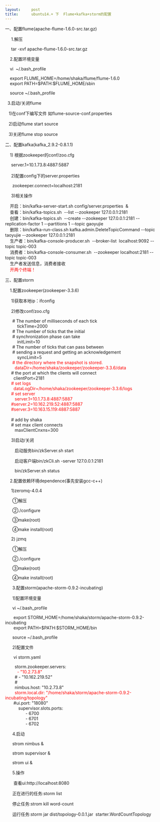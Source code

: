 ```yaml
---
layout:     post
title:      ubuntu14.+ 下  Flume+kafka+storm的配置
---
```

<div id="article_content" class="article_content clearfix csdn-tracking-statistics" data-pid="blog" data-mod="popu_307" data-dsm="post">
								            <link rel="stylesheet" href="https://csdnimg.cn/release/phoenix/template/css/ck_htmledit_views-f76675cdea.css">
						<div class="htmledit_views" id="content_views">
                
<p>一、配置flume(apache-flume-1.6.0-src.tar.gz)</p>
<p>     1.解压</p>
<p>     tar -xvf apache-flume-1.6.0-src.tar.gz</p>
<p>    2.配置环境变量</p>
<p>    vi  ~/.bash_profile</p>
<p>    export FLUME_HOME=/home/shaka/flume/flume-1.6.0<br>
    export PATH=$PATH:$FLUME_HOME/sbin</p>
<p>    source ~/.bash_profile</p>
<p>  3.启动/关闭flume</p>
<p>   1)在conf下编写文件 如flume-source-conf.properties<br></p>
<p>   2)启动flume start source</p>
<p>   3)关闭flume stop source<br></p>
<p>二、配置kafka(kafka_2.9.2-0.8.1.1)</p>
<p>    1) 根据zookeeper的conf/zoo.cfg</p>
<p>     server.1=10.1.73.8:4887:5887<br><br>
     2)配置config下的server.properties</p>
<p>      zookeeper.connect=localhost:2181</p>
<p>     3)相关操作</p>
<p>    开启：bin/kafka-server-start.sh config/server.properties  &amp;<br>
    查看：bin/kafka-topics.sh  --list --zookeeper 127.0.0.1:2181<br>
    创建：bin/kafka-topics.sh  --create --zookeeper 127.0.0.1:2181 --replication-factor 1 --partitions 1 --topic gaoyujie<br>
    删除：bin/kafka-run-class.sh kafka.admin.DeleteTopicCommand --topic taoyujie --zookeeper 127.0.0.1:2181<br>
    生产者：bin/kafka-console-producer.sh  --broker-list  localhost:9092 --topic topic-003<br>
    消费者：bin/kafka-console-consumer.sh  --zookeeper localhost:2181 --topic topic-003<br>
    生产者发送信息，消费者接收<br>
   <span style="color:#FF0000;"> 开两个终端！</span><br></p>
<p>三、配置storm</p>
<p>    1.配置zookeeper(zookeeper-3.3.6)</p>
<p>     1)获取本地ip：ifconfig</p>
<p>     2)修改conf/zoo.cfg</p>
<p>      # The number of milliseconds of each tick<br>
          tickTime=2000<br>
      # The number of ticks that the initial <br>
      # synchronization phase can take<br>
          initLimit=10 <br>
      # The number of ticks that can pass between <br>
      # sending a request and getting an acknowledgement<br>
          syncLimit=5<br>
      <span style="color:#FF0000;"># the directory where the snapshot is stored.<br>
        dataDir=/home/shaka/zookeeper/zookeeper-3.3.6/data</span><br>
     # the port at which the clients will connect<br>
       clientPort=2181 <br>
    <span style="color:#FF0000;"> # set logs<br>
       dataLogDir=/home/shaka/zookeeper/zookeeper-3.3.6/logs</span><br>
 <span style="color:#FF0000;">    # set server<br>
        server.1=10.1.73.8:4887:5887<br>
     #server.2=10.162.219.52:4887:5887<br>
     #server.3=10.163.15.119:4887:5887</span><br><br>
     # add by shaka<br>
     # set max client connects <br>
        maxClientCnxns=300<br></p>
<p>     3)启动/关闭</p>
<p>        启动服务bin/zkServer.sh start</p>
<p>        启动客户端bin/zkCli.sh -server 127.0.0.1:2181<br></p>
<p>        bin/zkServer.sh status<br></p>
<p>    2.配置依赖环境dependence(事先安装gcc-c++)</p>
<p>     1)zeromq-4.0.4</p>
<p>      ①解压</p>
<p>      ②./configure</p>
<p>      ③make(root)</p>
<p>      ④make install(root)<br></p>
<p>     2) jzmq</p>
<p>      ①解压</p>
<p>      ②./configure</p>
<p>      ③make(root)</p>
      ④make install(root)
<p>      3.配置storm(apache-storm-0.9.2-incubating)</p>
<p>      1)配置环境变量</p>
<p>      vi ~/.bash_profile</p>
<p>       export STORM_HOME=/home/shaka/storm/apache-storm-0.9.2-incubating<br>
       export PATH=$PATH:$STORM_HOME/bin</p>
<p>      source ~/.bash_profile</p>
<p>      2)配置文件</p>
<p>       vi storm.yaml</p>
<p>        storm.zookeeper.servers:<br>
         <span style="color:#FF0000;"> - "10.2.73.8"</span><br>
        # - "10.162.219.52"<br>
        # <br>
        nimbus.host: "10.2.73.8"<br>
      <span style="color:#FF0000;">  storm.local.dir: "/home/shaka/storm/apache-storm-0.9.2-incubating/topology"</span><br>
       #ui.port: "18080"<br>
           supervisor.slots.ports:<br>
                 - 6700<br>
                 - 6701<br>
                 - 6702</p>
<p>      4.启动</p>
<p>      strom nimbus &amp;</p>
<p>      strom supervisor &amp;</p>
<p>      strom ui &amp;<br></p>
<p>      5.操作</p>
<p>       查看ui:http://localhost:8080<br></p>
<p>      正在进行的任务:storm list</p>
<p>      停止任务:strom kill word-count<br></p>
      运行任务:storm jar dist/topology-0.0.1.jar  starter.WordCountTopology   <br>
   <br>            </div>
                </div>
